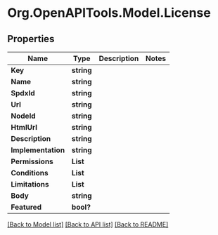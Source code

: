 # Org.OpenAPITools.Model.License

## Properties

Name | Type | Description | Notes
------------ | ------------- | ------------- | -------------
**Key** | **string** |  | 
**Name** | **string** |  | 
**SpdxId** | **string** |  | 
**Url** | **string** |  | 
**NodeId** | **string** |  | 
**HtmlUrl** | **string** |  | 
**Description** | **string** |  | 
**Implementation** | **string** |  | 
**Permissions** | **List<string>** |  | 
**Conditions** | **List<string>** |  | 
**Limitations** | **List<string>** |  | 
**Body** | **string** |  | 
**Featured** | **bool?** |  | 

[[Back to Model list]](../README.md#documentation-for-models) [[Back to API list]](../README.md#documentation-for-api-endpoints) [[Back to README]](../README.md)

